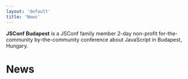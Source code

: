 ```yaml
---
layout: 'default'
title: 'News'
---
```

<p>
	<b>JSConf Budapest</b> is a JSConf family member 2-day non-profit for-the-community by-the-community conference about JavaScript in Budapest, Hungary.
</p>

<h1>
	News
</h1>